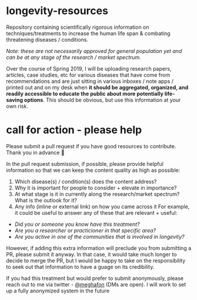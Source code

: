 # longevity-resources
Repository containing scientifically rigorous information on techniques/treatments to increase the human life span &amp; combating threatening diseases / conditions. 

*Note: these are not necessarily approved for general population yet and can be at any stage of the research / market spectrum.*

Over the course of Spring 2019, I will be uploading research papers, articles, case studies, etc for various diseases that have come from recommendations and are just sitting in various inboxes / note apps / printed out and on my desk when **it should be aggregated, organized, and readily accessible to educate the public about more potentially life-saving options**. This should be obvious, but use this information at your own risk.

# call for action - please help 
Please submit a pull request if you have good resources to contribute. Thank you in advance :purple_heart:

In the pull request submission, if possible, please provide helpful information so that we can keep the content quality as high as possible:

1.  Which disease(s) / condition(s) does the content address?
2.  Why it is important for people to consider + elevate in importance?
3.  At what stage is it in currently along the research/market spectrum? What is the outlook for it?
4.  Any info (inline or external link) on how you came across it
For example, it could be useful to answer any of these that are relevant + useful:
- *Did you or someone you know have this treatment?*
- *Are you a researcher or practicioner in that specific area?*
- *Are you active in one of the communities that is involved in longevity?*

However, if adding this extra information will preclude you from submitting a PR, please submit it anyway. In that case, it would take much longer to decide to merge the PR, but I would be happy to take on the responsibility to seek out that information to have a guage on its credibility. 

If you had this treatment but would prefer to submit anonymously, please reach out to me via twitter - [@meghafon](https://twitter.com/meghafon) (DMs are open). I will work to set up a fully anonymized system in the future
